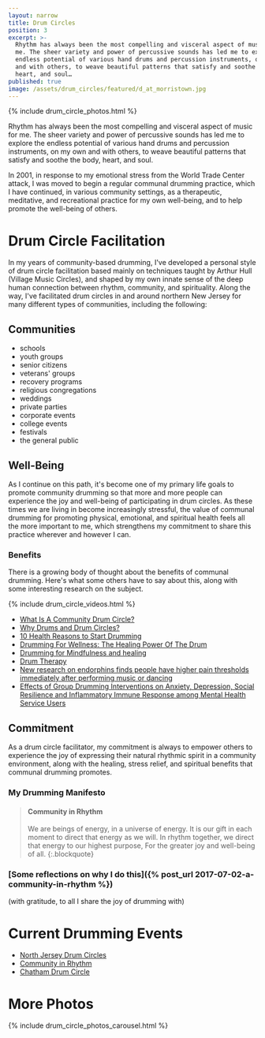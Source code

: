 ```yaml
---
layout: narrow
title: Drum Circles
position: 3
excerpt: >-
  Rhythm has always been the most compelling and visceral aspect of music for
  me. The sheer variety and power of percussive sounds has led me to explore the
  endless potential of various hand drums and percussion instruments, on my own
  and with others, to weave beautiful patterns that satisfy and soothe the body,
  heart, and soul…
published: true
image: /assets/drum_circles/featured/d_at_morristown.jpg
---
```


{% include drum_circle_photos.html %}

Rhythm has always been the most compelling and visceral aspect of music for me. The sheer variety and power of percussive sounds has led me to explore the endless potential of various hand drums and percussion instruments, on my own and with others, to weave beautiful patterns that satisfy and soothe the body, heart, and soul.

In 2001, in response to my emotional stress from the World Trade Center attack, I was moved to begin a regular communal drumming practice, which I have continued, in various community settings, as a therapeutic, meditative, and recreational practice for my own well-being, and to help promote the well-being of others.

# Drum Circle Facilitation
In my years of community-based drumming, I've developed a personal style of drum circle facilitation based mainly on techniques taught by Arthur Hull (Village Music Circles), and shaped by my own innate sense of the deep human connection between rhythm, community, and spirituality. Along the way, I've facilitated drum circles in and around northern New Jersey for many different types of communities, including the following:

## Communities
- schools
- youth groups
- senior citizens
- veterans' groups
- recovery programs
- religious congregations
- weddings
- private parties
- corporate events
- college events
- festivals
- the general public

## Well-Being
As I continue on this path, it's become one of my primary life goals to promote community drumming so that more and more people can experience the joy and well-being of participating in drum circles. As these times we are living in become increasingly stressful, the value of communal drumming for promoting physical, emotional, and spiritual health feels all the more important to me, which strengthens my commitment to share this practice wherever and however I can.

### Benefits
There is a growing body of thought about the benefits of communal drumming. Here's what some others have to say about this, along with some interesting research on the subject.

{% include drum_circle_videos.html %}

- [What Is A Community Drum Circle?](http://remo.com/experience/post/what-is-a-community-drum-circle/)
- [Why Drums and Drum Circles?](http://remo.com/experience/post/why-drums-and-drum-circles/)
- [10 Health Reasons to Start Drumming](https://www.drnorthrup.com/health-benefits-drumming/)
- [Drumming For Wellness: The Healing Power Of The Drum](http://www.healthy.net/scr/article.aspx?Id=2181)
- [Drumming for Mindfulness and healing](https://buddhaweekly.com/drumming-for-mindfulness-drumming-for-healing-mind-and-body-a-simple-way-to-calm-the-monkey-mind-remove-stress-and-heal-how-science-and-different-buddhist-traditions-use-the-drum-for-everything-fr/)
- [Drum Therapy](https://www.thoughtco.com/drum-therapy-1729574)
- [New research on endorphins finds people have higher pain thresholds immediately after performing music or dancing](https://psmag.com/economics/drummers-high-evidence-that-playing-music-releases-endorphins-49578)
- [Effects of Group Drumming Interventions on Anxiety, Depression, Social Resilience and Inflammatory Immune Response among Mental Health Service Users](http://journals.plos.org/plosone/article?id=10.1371%2Fjournal.pone.0151136#authcontrib)

## Commitment
As a drum circle facilitator, my commitment is always to empower others to experience the joy of expressing their natural rhythmic spirit in a community environment, along with the healing, stress relief, and spiritual benefits that communal drumming promotes.

### My Drumming Manifesto
> #### Community in Rhythm
> We are beings of energy, in a universe of energy.
> It is our gift in each moment to direct that energy as we will.
> In rhythm together, we direct that energy to our highest purpose,
> For the greater joy and well-being of all.
{:.blockquote}

### [Some reflections on why I do this]({% post_url 2017-07-02-a-community-in-rhythm %})
(with gratitude, to all I share the joy of drumming with)

# Current Drumming Events

- [North Jersey Drum Circles](https://www.facebook.com/groups/njdrummers/)
- [Community in Rhythm](https://www.facebook.com/CommunityinRhythm/)
- [Chatham Drum Circle](https://www.facebook.com/chathamdrumcircle/)

# More Photos
{% include drum_circle_photos_carousel.html %}
